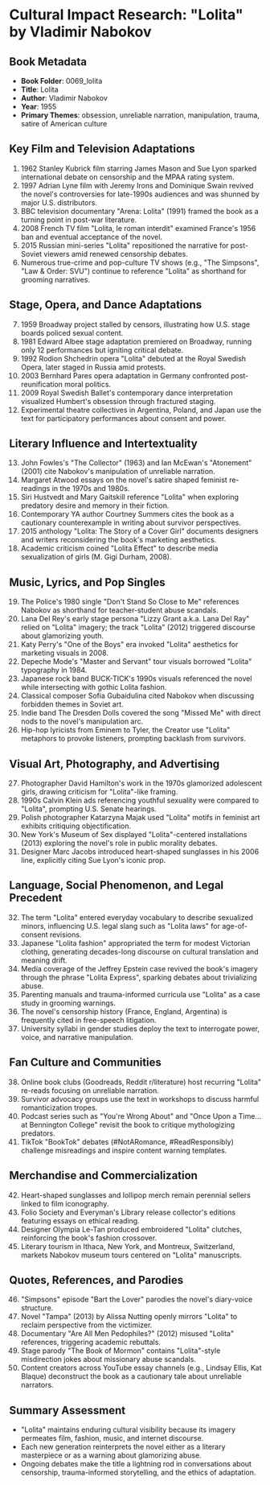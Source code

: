 # Cultural Impact Research: "Lolita" by Vladimir Nabokov

## Book Metadata
- **Book Folder**: 0069_lolita
- **Title**: Lolita
- **Author**: Vladimir Nabokov
- **Year**: 1955
- **Primary Themes**: obsession, unreliable narration, manipulation, trauma, satire of American culture

## Key Film and Television Adaptations
1. 1962 Stanley Kubrick film starring James Mason and Sue Lyon sparked international debate on censorship and the MPAA rating system.
2. 1997 Adrian Lyne film with Jeremy Irons and Dominique Swain revived the novel's controversies for late-1990s audiences and was shunned by major U.S. distributors.
3. BBC television documentary "Arena: Lolita" (1991) framed the book as a turning point in post-war literature.
4. 2008 French TV film "Lolita, le roman interdit" examined France's 1956 ban and eventual acceptance of the novel.
5. 2015 Russian mini-series "Lolita" repositioned the narrative for post-Soviet viewers amid renewed censorship debates.
6. Numerous true-crime and pop-culture TV shows (e.g., "The Simpsons", "Law & Order: SVU") continue to reference "Lolita" as shorthand for grooming narratives.

## Stage, Opera, and Dance Adaptations
7. 1959 Broadway project stalled by censors, illustrating how U.S. stage boards policed sexual content.
8. 1981 Edward Albee stage adaptation premiered on Broadway, running only 12 performances but igniting critical debate.
9. 1992 Rodion Shchedrin opera "Lolita" debuted at the Royal Swedish Opera, later staged in Russia amid protests.
10. 2003 Bernhard Pares opera adaptation in Germany confronted post-reunification moral politics.
11. 2009 Royal Swedish Ballet's contemporary dance interpretation visualized Humbert's obsession through fractured staging.
12. Experimental theatre collectives in Argentina, Poland, and Japan use the text for participatory performances about consent and power.

## Literary Influence and Intertextuality
13. John Fowles's "The Collector" (1963) and Ian McEwan's "Atonement" (2001) cite Nabokov's manipulation of unreliable narration.
14. Margaret Atwood essays on the novel's satire shaped feminist re-readings in the 1970s and 1980s.
15. Siri Hustvedt and Mary Gaitskill reference "Lolita" when exploring predatory desire and memory in their fiction.
16. Contemporary YA author Courtney Summers cites the book as a cautionary counterexample in writing about survivor perspectives.
17. 2015 anthology "Lolita: The Story of a Cover Girl" documents designers and writers reconsidering the book's marketing aesthetics.
18. Academic criticism coined "Lolita Effect" to describe media sexualization of girls (M. Gigi Durham, 2008).

## Music, Lyrics, and Pop Singles
19. The Police's 1980 single "Don't Stand So Close to Me" references Nabokov as shorthand for teacher-student abuse scandals.
20. Lana Del Rey's early stage persona "Lizzy Grant a.k.a. Lana Del Ray" relied on "Lolita" imagery; the track "Lolita" (2012) triggered discourse about glamorizing youth.
21. Katy Perry's "One of the Boys" era invoked "Lolita" aesthetics for marketing visuals in 2008.
22. Depeche Mode's "Master and Servant" tour visuals borrowed "Lolita" typography in 1984.
23. Japanese rock band BUCK-TICK's 1990s visuals referenced the novel while intersecting with gothic Lolita fashion.
24. Classical composer Sofia Gubaidulina cited Nabokov when discussing forbidden themes in Soviet art.
25. Indie band The Dresden Dolls covered the song "Missed Me" with direct nods to the novel's manipulation arc.
26. Hip-hop lyricists from Eminem to Tyler, the Creator use "Lolita" metaphors to provoke listeners, prompting backlash from survivors.

## Visual Art, Photography, and Advertising
27. Photographer David Hamilton's work in the 1970s glamorized adolescent girls, drawing criticism for "Lolita"-like framing.
28. 1990s Calvin Klein ads referencing youthful sexuality were compared to "Lolita", prompting U.S. Senate hearings.
29. Polish photographer Katarzyna Majak used "Lolita" motifs in feminist art exhibits critiquing objectification.
30. New York's Museum of Sex displayed "Lolita"-centered installations (2013) exploring the novel's role in public morality debates.
31. Designer Marc Jacobs introduced heart-shaped sunglasses in his 2006 line, explicitly citing Sue Lyon's iconic prop.

## Language, Social Phenomenon, and Legal Precedent
32. The term "Lolita" entered everyday vocabulary to describe sexualized minors, influencing U.S. legal slang such as "Lolita laws" for age-of-consent revisions.
33. Japanese "Lolita fashion" appropriated the term for modest Victorian clothing, generating decades-long discourse on cultural translation and meaning drift.
34. Media coverage of the Jeffrey Epstein case revived the book's imagery through the phrase "Lolita Express", sparking debates about trivializing abuse.
35. Parenting manuals and trauma-informed curricula use "Lolita" as a case study in grooming warnings.
36. The novel's censorship history (France, England, Argentina) is frequently cited in free-speech litigation.
37. University syllabi in gender studies deploy the text to interrogate power, voice, and narrative manipulation.

## Fan Culture and Communities
38. Online book clubs (Goodreads, Reddit r/literature) host recurring "Lolita" re-reads focusing on unreliable narration.
39. Survivor advocacy groups use the text in workshops to discuss harmful romanticization tropes.
40. Podcast series such as "You're Wrong About" and "Once Upon a Time... at Bennington College" revisit the book to critique mythologizing predators.
41. TikTok "BookTok" debates (#NotARomance, #ReadResponsibly) challenge misreadings and inspire content warning templates.

## Merchandise and Commercialization
42. Heart-shaped sunglasses and lollipop merch remain perennial sellers linked to film iconography.
43. Folio Society and Everyman's Library release collector's editions featuring essays on ethical reading.
44. Designer Olympia Le-Tan produced embroidered "Lolita" clutches, reinforcing the book's fashion crossover.
45. Literary tourism in Ithaca, New York, and Montreux, Switzerland, markets Nabokov museum tours centered on "Lolita" manuscripts.

## Quotes, References, and Parodies
46. "Simpsons" episode "Bart the Lover" parodies the novel's diary-voice structure.
47. Novel "Tampa" (2013) by Alissa Nutting openly mirrors "Lolita" to reclaim perspective from the victimizer.
48. Documentary "Are All Men Pedophiles?" (2012) misused "Lolita" references, triggering academic rebuttals.
49. Stage parody "The Book of Mormon" contains "Lolita"-style misdirection jokes about missionary abuse scandals.
50. Content creators across YouTube essay channels (e.g., Lindsay Ellis, Kat Blaque) deconstruct the book as a cautionary tale about unreliable narrators.

## Summary Assessment
- "Lolita" maintains enduring cultural visibility because its imagery permeates film, fashion, music, and internet discourse.
- Each new generation reinterprets the novel either as a literary masterpiece or as a warning about glamorizing abuse.
- Ongoing debates make the title a lightning rod in conversations about censorship, trauma-informed storytelling, and the ethics of adaptation.

